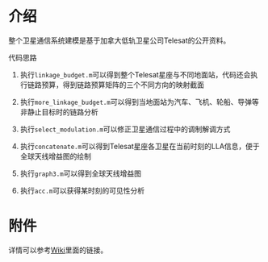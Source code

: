 # 介绍

整个卫星通信系统建模是基于加拿大低轨卫星公司Telesat的公开资料。

代码思路

1. 执行`linkage_budget.m`可以得到整个Telesat星座与不同地面站，代码还会执行链路预算，得到链路预算矩阵的三个不同方向的映射截面

2. 执行`more_linkage_budget.m`可以得到当地面站为汽车、飞机、轮船、导弹等非静止目标时的链路分析

3. 执行`select_modulation.m`可以修正卫星通信过程中的调制解调方式

4. 执行`concatenate.m`可以得到Telesat星座各卫星在当前时刻的LLA信息，便于全球天线增益图的绘制

5. 执行`graph3.m`可以得到全球天线增益图

6. 执行`acc.m`可以获得某时刻的可见性分析

# 附件

详情可以参考[Wiki](https://github.com/SuperbTUM/Constellation-Modelling/wiki)里面的链接。
